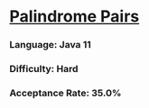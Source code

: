 # [Palindrome Pairs](https://leetcode.com/problems/palindrome-pairs/)

### Language: Java 11

### Difficulty: Hard

### Acceptance Rate: 35.0%
